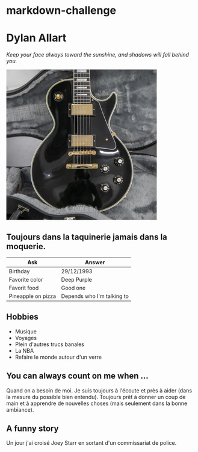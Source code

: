 # markdown-challenge
# Dylan Allart 
*Keep your face always toward the sunshine, and shadows will fall behind you.*

<img src = "gibson.jpg " alt = "Photo" widht = 350 height= 400>

## Toujours dans la taquinerie jamais dans la moquerie.

| Ask | Answer |
| ----------- | ----------- |
| Birthday | 29/12/1993 |
| Favorite color | Deep Purple |
| Favorit food | Good one |
| Pineapple on pizza | Depends who I'm talking to |

## Hobbies

- Musique
- Voyages
- Plein d'autres trucs banales 
- La NBA
- Refaire le monde autour d'un verre

## You can always count on me when ...

Quand on a besoin de moi. Je suis toujours à l'écoute et près à aider (dans la mesure du possible bien entendu). Toujours prêt à donner un coup de main et à apprendre de nouvelles choses (mais seulement dans la bonne ambiance). 

## A funny story

Un jour j'ai croisé Joey Starr en sortant d'un commissariat de police.
